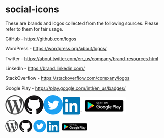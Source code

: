 # social-icons

These are brands and logos collected from the following sources.
Please refer to them for fair usage.

GitHub - https://github.com/logos

WordPress - https://wordpress.org/about/logos/

Twitter - https://about.twitter.com/en_us/company/brand-resources.html

LinkedIn - https://brand.linkedin.com/

StackOverflow - https://stackoverflow.com/company/logos

Google Play - https://play.google.com/intl/en_us/badges/

<a href="https://sudhirkhanger.com/"><img src="https://raw.githubusercontent.com/sudhirkhanger/social-icons/master/WordPress-logotype-simplified.png" width="60"></a><a href="https://github.com/sudhirkhanger"><img src="https://raw.githubusercontent.com/sudhirkhanger/social-icons/master/GitHub-Mark-120px-plus.png" width="60"></a><a href="https://twitter.com/sudhirkhanger"><img src="https://raw.githubusercontent.com/sudhirkhanger/social-icons/master/Twitter_Social_Icon_Circle_Color.png" width="60"></a><a href="https://www.linkedin.com/in/sudhirkhanger/"><img src="https://raw.githubusercontent.com/sudhirkhanger/social-icons/master/In-2C-128px-TM.png" width="60"></a><a href="https://play.google.com/store/apps/details?id=com.sudhirkhanger.genius"><img src="https://raw.githubusercontent.com/sudhirkhanger/social-icons/master/google-play-badge.png" width="140"></a>

<a href="https://sudhirkhanger.com/"><img src="https://github.com/sudhirkhanger/social-icons/blob/master/WordPress-logotype-simplified.png?raw=true" width="40"></a>   <a href="https://github.com/sudhirkhanger"><img src="https://github.com/sudhirkhanger/social-icons/blob/master/GitHub-Mark-120px-plus.png?raw=true" width="40"></a>    <a href="https://twitter.com/sudhirkhanger"><img src="https://github.com/sudhirkhanger/social-icons/blob/master/Twitter_Social_Icon_Circle_Color.png?raw=true" width="40"></a>    <a href="https://www.linkedin.com/in/sudhirkhanger/"><img src="https://github.com/sudhirkhanger/social-icons/blob/master/In-2C-128px-TM.png?raw=true" width="40"></a><a href="https://play.google.com/store/apps/details?id=com.sudhirkhanger.genius"><img src="https://github.com/sudhirkhanger/social-icons/blob/master/google-play-badge.png?raw=true" width="90"></a>

